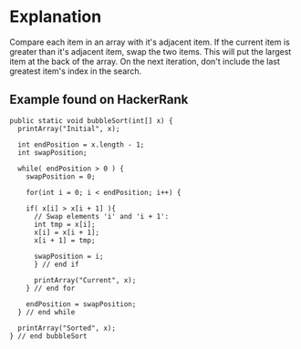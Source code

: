 # Explanation
Compare each item in an array with it's adjacent item.
If the current item is greater than it's adjacent item, swap the two items.
This will put the largest item at the back of the array.
On the next iteration, don't include the last greatest item's index in the search.

## Example found on HackerRank
```   
public static void bubbleSort(int[] x) {
  printArray("Initial", x);

  int endPosition = x.length - 1;
  int swapPosition;

  while( endPosition > 0 ) {
    swapPosition = 0;

    for(int i = 0; i < endPosition; i++) {

    if( x[i] > x[i + 1] ){
      // Swap elements 'i' and 'i + 1':
      int tmp = x[i];
      x[i] = x[i + 1];
      x[i + 1] = tmp;

      swapPosition = i;
      } // end if

      printArray("Current", x);
    } // end for

    endPosition = swapPosition;
  } // end while

  printArray("Sorted", x);
} // end bubbleSort
```













